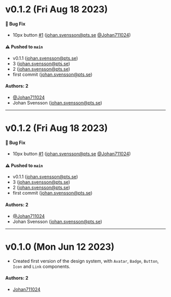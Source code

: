 # v0.1.2 (Fri Aug 18 2023)

#### 🐛 Bug Fix

- 10px button [#1](https://github.com/Johan711024/learnstorybook-design-system3/pull/1) (johan.svensson@pts.se [@Johan711024](https://github.com/Johan711024))

#### ⚠️ Pushed to `main`

- v0.1.1 (johan.svensson@pts.se)
- 3 (johan.svensson@pts.se)
- 2 (johan.svensson@pts.se)
- first commit (johan.svensson@pts.se)

#### Authors: 2

- [@Johan711024](https://github.com/Johan711024)
- Johan Svensson (johan.svensson@pts.se)

---

# v0.1.2 (Fri Aug 18 2023)

#### 🐛 Bug Fix

- 10px button [#1](https://github.com/Johan711024/learnstorybook-design-system3/pull/1) (johan.svensson@pts.se [@Johan711024](https://github.com/Johan711024))

#### ⚠️ Pushed to `main`

- v0.1.1 (johan.svensson@pts.se)
- 3 (johan.svensson@pts.se)
- 2 (johan.svensson@pts.se)
- first commit (johan.svensson@pts.se)

#### Authors: 2

- [@Johan711024](https://github.com/Johan711024)
- Johan Svensson (johan.svensson@pts.se)

---


# v0.1.0 (Mon Jun 12 2023)

- Created first version of the design system, with `Avatar`, `Badge`, `Button`, `Icon` and `Link` components.

#### Authors: 2

- [Johan711024](https://github.com/Johan711024)
